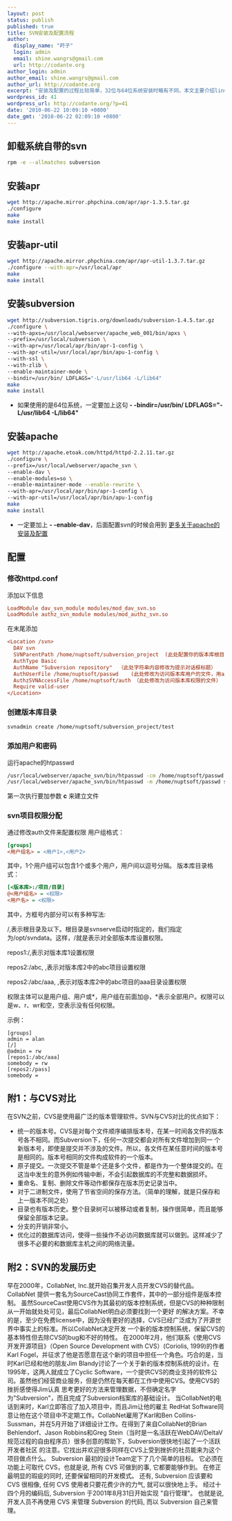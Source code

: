 ```yaml
---
layout: post
status: publish
published: true
title: SVN安装及配置流程
author:
  display_name: "莳子"
  login: admin
  email: shine.wangrs@gmail.com
  url: http://codante.org
author_login: admin
author_email: shine.wangrs@gmail.com
author_url: http://codante.org
excerpt: "安装及配置的过程比较简单，32位与64位系统安装时略有不同，本文主要介绍linux下svn服务器的安装配置及部署到apache的过程。"
wordpress_id: 41
wordpress_url: http://codante.org/?p=41
date: '2010-06-22 10:09:10 +0800'
date_gmt: '2010-06-22 02:09:10 +0800'
---
```


## 卸载系统自带的svn

```bash
rpm -e --allmatches subversion
```

## 安装apr

```bash
wget http://apache.mirror.phpchina.com/apr/apr-1.3.5.tar.gz
./configure
make
make install
```

## 安装apr-util

```bash
wget http://apache.mirror.phpchina.com/apr/apr-util-1.3.7.tar.gz
./configure --with-apr=/usr/local/apr
make
make install
```

## 安装subversion

```bash
wget http://subversion.tigris.org/downloads/subversion-1.4.5.tar.gz
./configure \
--with-apxs=/usr/local/webserver/apache_web_001/bin/apxs \
--prefix=/usr/local/subversion \
--with-apr=/usr/local/apr/bin/apr-1-config \
--with-apr-util=/usr/local/apr/bin/apu-1-config \
--with-ssl \
--with-zlib \
--enable-maintainer-mode \
--bindir=/usr/bin/ LDFLAGS="-L/usr/lib64 -L/lib64"
make
make install
```

* 如果使用的是64位系统，一定要加上这句 **- -bindir=/usr/bin/ LDFLAGS="-L/usr/lib64 -L/lib64"**

## 安装apache

```bash
wget http://apache.etoak.com/httpd/httpd-2.2.11.tar.gz
./configure \
--prefix=/usr/local/webserver/apache_svn \
--enable-dav \
--enable-modules=so \
--enable-maintainer-mode --enable-rewrite \
--with-apr=/usr/local/apr/bin/apr-1-config \
--with-apr-util=/usr/local/apr/bin/apu-1-config
make
make install
```

* 一定要加上 **- -enable-dav**，后面配置svn的时候会用到
[更多关于apache的安装及配置][0]

## 配置

### 修改httpd.conf

添加以下信息

```ini
LoadModule dav_svn_module modules/mod_dav_svn.so
LoadModule authz_svn_module modules/mod_authz_svn.so
```

在末尾添加

```ini
<Location /svn>
  DAV svn
  SVNParentPath /home/nuptsoft/subversion_project  (此处配置你的版本库根目录)
  AuthType Basic
  AuthName "Subversion repository"  （此处字符串内容修改为提示对话框标题）
  AuthUserFile /home/nuptsoft/passwd    (此处修改为访问版本库用户的文件，用apache 的 htpasswd命令生成)
  AuthzSVNAccessFile /home/nuptsoft/auth （此处修改为访问版本库权限的文件）
  Require valid-user
</Location>
```

### 创建版本库目录

```bash
svnadmin create /home/nuptsoft/subversion_project/test
```

### 添加用户和密码

运行apache的htpasswd

```bash
/usr/local/webserver/apache_svn/bin/htpasswd -cm /home/nuptsoft/passwd admin
/usr/local/webserver/apache_svn/bin/htpasswd -m /home/nuptsoft/passwd somebody
```

第一次执行要加参数 **c** 来建立文件

### svn项目权限分配

通过修改auth文件来配置权限
用户组格式：

```ini
[groups]
<用户组名> = <用户1>,<用户2>
```

其中，1个用户组可以包含1个或多个用户，用户间以逗号分隔。
版本库目录格式：

```ini
[<版本库>:/项目/目录]
@<用户组名> = <权限>
<用户名> = <权限>
```

其中，方框号内部分可以有多种写法:

/,表示根目录及以下。根目录是svnserve启动时指定的，我们指定为/opt/svndata。这样，/就是表示对全部版本库设置权限。

repos1:/,表示对版本库1设置权限

repos2:/abc, ,表示对版本库2中的abc项目设置权限

repos2:/abc/aaa, ,表示对版本库2中的abc项目的aaa目录设置权限

权限主体可以是用户组、用户或*，用户组在前面加@，*表示全部用户。权限可以是w、r、wr和空，空表示没有任何权限。


示例：

```
[groups]
admin = alan
[/]
@admin = rw
[repos1:/abc/aaa]
somebody = rw
[repos2:/pass]
somebody =
```

## 附1：与CVS对比

在SVN之前，CVS是使用最广泛的版本管理软件。SVN与CVS对比的优点如下：
* 统一的版本号。CVS是对每个文件顺序编排版本号，在某一时间各文件的版本号各不相同。而Subversion下，任何一次提交都会对所有文件增加到同一 个新版本号，即使是提交并不涉及的文件。所以，各文件在某任意时间的版本号是相同的。版本号相同的文件构成软件的一个版本。
* 原子提交。一次提交不管是单个还是多个文件，都是作为一个整体提交的。在这当中发生的意外例如传输中断，不会引起数据库的不完整和数据损坏。
* 重命名、复制、删除文件等动作都保存在版本历史记录当中。
* 对于二进制文件，使用了节省空间的保存方法。（简单的理解，就是只保存和上一版本不同之处）
* 目录也有版本历史。整个目录树可以被移动或者复制，操作很简单，而且能够保留全部版本记录。
* 分支的开销非常小。
* 优化过的数据库访问，使得一些操作不必访问数据库就可以做到。这样减少了很多不必要的和数据库主机之间的网络流量。

## 附2：SVN的发展历史

早在2000年，CollabNet, Inc.就开始召集开发人员开发CVS的替代品。CollabNet 提供一套名为SourceCast协同工作套件，其中的一部分组件是版本控制。 虽然SourceCast使用CVS作为其最初的版本控制系统，但是CVS的种种限制从一开始就处处可见，最后CollabNet明白必须要找到一个更好 的解决方案。不幸的是，至少在免费license中，因为没有更好的选择，CVS已经广泛成为了开源世界中事实上的标准。所以CollabNet决定开发 一个新的版本控制系统，保留CVS的基本特性但去除CVS的bug和不好的特性。
在2000年2月，他们联系《使用CVS开发开源项目》（Open Source Development with CVS）(Coriolis, 1999)的作者Karl Fogel，并征求了他是否愿意在这个新的项目中担任一个角色。巧合的是，当时Karl已经和他的朋友Jim Blandy讨论了一个关于新的版本控制系统的设计。在1995年，这两人就成立了Cyclic Software，一个提供CVS的商业支持的软件公司。虽然他们经营商业服务，但是仍然在每天都在工作中使用CVS。使用CVS的挫折感使得Jim认真 思考更好的方法来管理数据，不但确定名字为"Subversion"，而且完成了Subversion档案库的基础设计。
当CollabNet的电话到来时，Karl立即答应了加入项目中，而且Jim让他的雇主 RedHat Software同意让他在这个项目中不定期工作。CollabNet雇用了Karl和Ben Collins-Sussman，并在5月开始了详细设计工作。在得到了来自CollabNet的Brian Behlendorf、Jason Robbins和Greg Stein（当时是一名活跃在WebDAV/DeltaV规范过程的自由程序员）很多创意的帮助下，Subversion很快地引起了一个活跃开发者社区 的注意。它找出并欢迎很多同样在CVS上受到挫折的社员能来为这个项目做点什么。
Subversion 最初的设计Team定下了几个简单的目标。 它必须在功能上可取代 CVS，也就是说, 所有 CVS 可做到的事, 它都要能够作到。 在修正最明显的瑕疵的同时, 还要保留相同的开发模式。 还有, Subversion 应该要和 CVS 很相像, 任何 CVS 使用者只要花费少许的力气, 就可以很快地上手。
经过十四个月的编码后, Subversion 于2001年8月31日开始实现 "自行管理"。 也就是说, 开发人员不再使用 CVS 来管理 Subversion 的代码, 而以 Subversion 自己来管理。

[0]: /blog/2010/06/23/apache-install-and-configuration